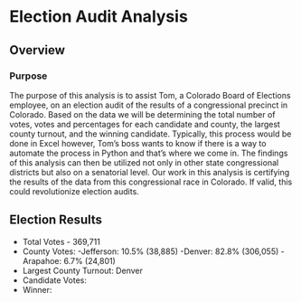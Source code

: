 # Election Audit Analysis
## Overview
### Purpose
The purpose of this analysis is to assist Tom, a Colorado Board of Elections employee, on an election audit of the results of a congressional precinct in Colorado. Based on the data we will be determining the total number of votes, votes and percentages for each candidate and county, the largest county turnout, and the winning candidate. Typically, this process would be done in Excel however, Tom’s boss wants to know if there is a way to automate the process in Python and that’s where we come in. The findings of this analysis can then be utilized not only in other state congressional districts but also on a senatorial level. Our work in this analysis is certifying the results of the data from this congressional race in Colorado. If valid, this could revolutionize election audits.
## Election Results
* Total Votes - 369,711
* County Votes: 
  -Jefferson: 10.5% (38,885)
  -Denver: 82.8% (306,055)
  -Arapahoe: 6.7% (24,801)
* Largest County Turnout: Denver
* Candidate Votes:
* Winner:

